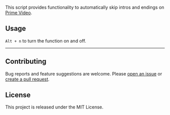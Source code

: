This script provides functionality to automatically skip intros and endings on [Prime Video](https://www.amazon.co.jp/gp/video/storefront).

## Usage

`Alt + n` to turn the function on and off.

---

## Contributing

Bug reports and feature suggestions are welcome. Please [open an issue](https://github.com/yossy17/prime-video-auto-skipper/issues) or [create a pull request](https://github.com/yossy17/prime-video-auto-skipper/pulls).

## License

This project is released under the MIT License.
